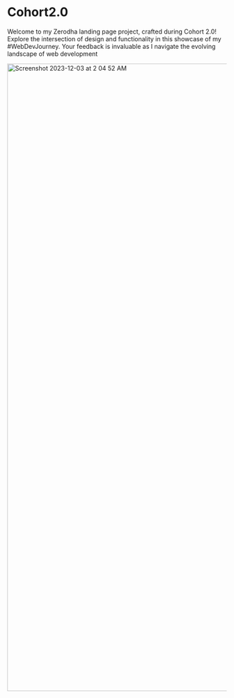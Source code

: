 # Cohort2.0
Welcome to my Zerodha landing page project, crafted during Cohort 2.0! Explore the intersection of design and functionality in this showcase of my #WebDevJourney. Your feedback is invaluable as I navigate the evolving landscape of web development


<img width="1437" alt="Screenshot 2023-12-03 at 2 04 52 AM" src="https://github.com/shubhamj10/Cohort2.0/assets/109382101/668e5a1c-0018-40d2-adf9-385984d853f4">
